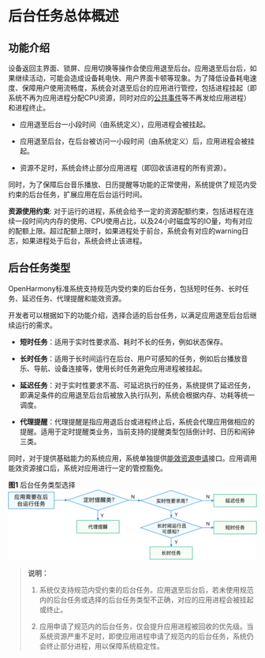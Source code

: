 # 后台任务总体概述


## 功能介绍

设备返回主界面、锁屏、应用切换等操作会使应用退至后台。应用退至后台后，如果继续活动，可能会造成设备耗电快、用户界面卡顿等现象。为了降低设备耗电速度、保障用户使用流畅度，系统会对退至后台的应用进行管控，包括进程挂起（即系统不再为应用进程分配CPU资源，同时对应的[公共事件](../application-models/common-event-overview.md)等不再发给应用进程）和进程终止。

- 应用退至后台一小段时间（由系统定义），应用进程会被挂起。

- 应用退至后台，在后台被访问一小段时间（由系统定义）后，应用进程会被挂起。

- 资源不足时，系统会终止部分应用进程（即回收该进程的所有资源）。

同时，为了保障后台音乐播放、日历提醒等功能的正常使用，系统提供了规范内受约束的后台任务，扩展应用在后台运行时间。

**资源使用约束**: 对于运行的进程，系统会给予一定的资源配额约束，包括进程在连续一段时间内内存的使用、CPU使用占比，以及24小时磁盘写的IO量，均有对应的配额上限。超过配额上限时，如果进程处于前台，系统会有对应的warning日志，如果进程处于后台，系统会终止该进程。

## 后台任务类型

OpenHarmony标准系统支持规范内受约束的后台任务，包括短时任务、长时任务、延迟任务、代理提醒和能效资源。

开发者可以根据如下的功能介绍，选择合适的后台任务，以满足应用退至后台后继续运行的需求。

- **短时任务**：适用于实时性要求高、耗时不长的任务，例如状态保存。

- **长时任务**：适用于长时间运行在后台、用户可感知的任务，例如后台播放音乐、导航、设备连接等，使用长时任务避免应用进程被挂起。

- **延迟任务**：对于实时性要求不高、可延迟执行的任务，系统提供了延迟任务，即满足条件的应用退至后台后被放入执行队列，系统会根据内存、功耗等统一调度。

- **代理提醒**：代理提醒是指应用退后台或进程终止后，系统会代理应用做相应的提醒。适用于定时提醒类业务，当前支持的提醒类型包括倒计时、日历和闹钟三类。

同时，对于提供基础能力的系统应用，系统单独提供[能效资源申请](efficiency-resource-request.md)接口。应用调用能效资源接口后，系统对应用进行一定的管控豁免。

  **图1** 后台任务类型选择  
![bgtask_choice](figures/bgtask_choice.png)


> **说明：**
>
> 1. 系统仅支持规范内受约束的后台任务。应用退至后台后，若未使用规范内的后台任务或选择的后台任务类型不正确，对应的应用进程会被挂起或终止。
> 
> 2. 应用申请了规范内的后台任务，仅会提升应用进程被回收的优先级。当系统资源严重不足时，即使应用进程申请了规范内的后台任务，系统仍会终止部分进程，用以保障系统稳定性。